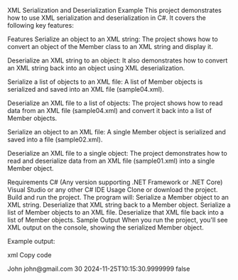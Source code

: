XML Serialization and Deserialization Example
This project demonstrates how to use XML serialization and deserialization in C#. It covers the following key features:

Features
Serialize an object to an XML string:
The project shows how to convert an object of the Member class to an XML string and display it.

Deserialize an XML string to an object:
It also demonstrates how to convert an XML string back into an object using XML deserialization.

Serialize a list of objects to an XML file:
A list of Member objects is serialized and saved into an XML file (sample04.xml).

Deserialize an XML file to a list of objects:
The project shows how to read data from an XML file (sample04.xml) and convert it back into a list of Member objects.

Serialize an object to an XML file:
A single Member object is serialized and saved into a file (sample02.xml).

Deserialize an XML file to a single object:
The project demonstrates how to read and deserialize data from an XML file (sample01.xml) into a single Member object.

Requirements
C# (Any version supporting .NET Framework or .NET Core)
Visual Studio or any other C# IDE
Usage
Clone or download the project.
Build and run the project.
The program will:
Serialize a Member object to an XML string.
Deserialize that XML string back to a Member object.
Serialize a list of Member objects to an XML file.
Deserialize that XML file back into a list of Member objects.
Sample Output
When you run the project, you'll see XML output on the console, showing the serialized Member object.

Example output:

xml
Copy code
<?xml version="1.0" encoding="utf-8"?>
<Member>
  <Name>John</Name>
  <Email>john@gmail.com</Email>
  <Age>30</Age>
  <JoiningDate>2024-11-25T10:15:30.9999999</JoiningDate>
  <IsPlatinumMember>false</IsPlatinumMember>
</Member>
